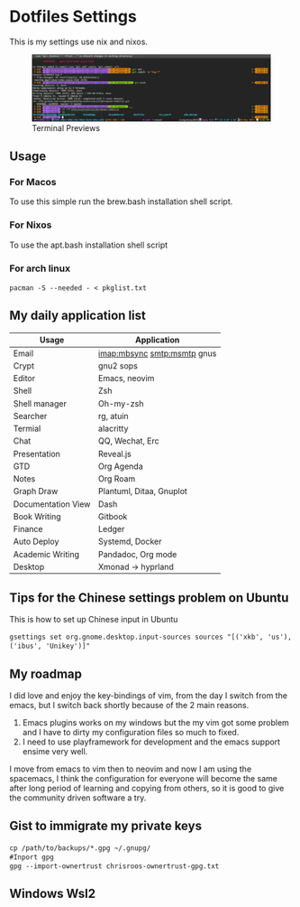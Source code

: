 # Dotfiles Settings

This is my settings use nix and nixos.

<figure id="fig:1">
<img src="./previews/terminal.png" />
<figcaption>Terminal Previews</figcaption>
</figure>

## Usage

### For Macos

To use this simple run the brew.bash installation shell script.

### For Nixos

To use the apt.bash installation shell script

### For arch linux

```shell
pacman -S --needed - < pkglist.txt
```

## My daily application list

| Usage              | Application                     |
| ------------------ | ------------------------------- |
| Email              | <imap:mbsync> <smtp:msmtp> gnus |
| Crypt              | gnu2 sops                       |
| Editor             | Emacs, neovim                   |
| Shell              | Zsh                             |
| Shell manager      | Oh-my-zsh                       |
| Searcher           | rg, atuin                       |
| Termial            | alacritty                       |
| Chat               | QQ, Wechat, Erc                 |
| Presentation       | Reveal.js                       |
| GTD                | Org Agenda                      |
| Notes              | Org Roam                        |
| Graph Draw         | Plantuml, Ditaa, Gnuplot        |
| Documentation View | Dash                            |
| Book Writing       | Gitbook                         |
| Finance            | Ledger                          |
| Auto Deploy        | Systemd, Docker                 |
| Academic Writing   | Pandadoc, Org mode              |
| Desktop            | Xmonad -\> hyprland             |

## Tips for the Chinese settings problem on Ubuntu

This is how to set up Chinese input in Ubuntu

```shell
gsettings set org.gnome.desktop.input-sources sources "[('xkb', 'us'), ('ibus', 'Unikey')]"
```

## My roadmap

I did love and enjoy the key-bindings of vim, from the day I switch from
the emacs, but I switch back shortly because of the 2 main reasons.

1.  Emacs plugins works on my windows but the my vim got some problem
    and I have to dirty my configuration files so much to fixed.
2.  I need to use playframework for development and the emacs support
    ensime very well.

I move from emacs to vim then to neovim and now I am using the
spacemacs, I think the configuration for everyone will become the same
after long period of learning and copying from others, so it is good to
give the community driven software a try.

## Gist to immigrate my private keys

```shell
cp /path/to/backups/*.gpg ~/.gnupg/
#Inport gpg
gpg --import-ownertrust chrisroos-ownertrust-gpg.txt
```

## Windows Wsl2
